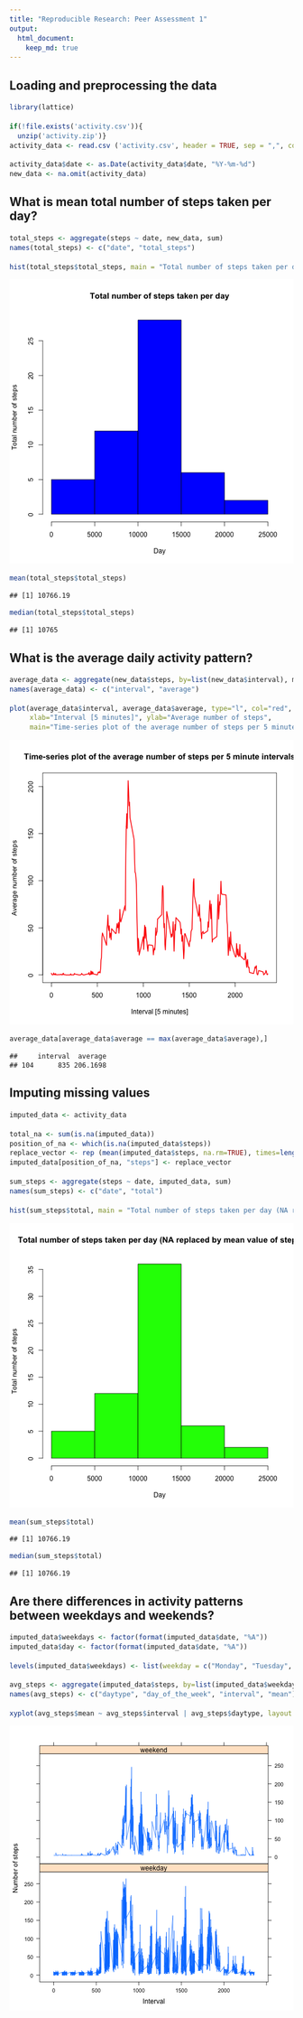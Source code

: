 ```yaml
---
title: "Reproducible Research: Peer Assessment 1"
output: 
  html_document:
    keep_md: true
---
```


## Loading and preprocessing the data


```r
library(lattice)

if(!file.exists('activity.csv')){
  unzip('activity.zip')}
activity_data <- read.csv ('activity.csv', header = TRUE, sep = ",", colClasses=c("numeric", "character", "numeric"))

activity_data$date <- as.Date(activity_data$date, "%Y-%m-%d")
new_data <- na.omit(activity_data)
```

## What is mean total number of steps taken per day?


```r
total_steps <- aggregate(steps ~ date, new_data, sum)
names(total_steps) <- c("date", "total_steps")

hist(total_steps$total_steps, main = "Total number of steps taken per day", xlab = "Day", ylab = "Total number of steps", col = "blue")
```

![plot of chunk unnamed-chunk-2](instructions_fig/rplot-1.png)

```r
mean(total_steps$total_steps)
```

```
## [1] 10766.19
```

```r
median(total_steps$total_steps)
```

```
## [1] 10765
```

## What is the average daily activity pattern?


```r
average_data <- aggregate(new_data$steps, by=list(new_data$interval), mean)
names(average_data) <- c("interval", "average")

plot(average_data$interval, average_data$average, type="l", col="red", lwd=2,
     xlab="Interval [5 minutes]", ylab="Average number of steps", 
     main="Time-series plot of the average number of steps per 5 minute intervals")
```

![plot of chunk unnamed-chunk-3](instructions_fig/rplot-2.png)

```r
average_data[average_data$average == max(average_data$average),]
```

```
##     interval  average
## 104      835 206.1698
```

## Imputing missing values


```r
imputed_data <- activity_data

total_na <- sum(is.na(imputed_data))
position_of_na <- which(is.na(imputed_data$steps))
replace_vector <- rep (mean(imputed_data$steps, na.rm=TRUE), times=length(position_of_na))
imputed_data[position_of_na, "steps"] <- replace_vector

sum_steps <- aggregate(steps ~ date, imputed_data, sum)
names(sum_steps) <- c("date", "total")

hist(sum_steps$total, main = "Total number of steps taken per day (NA replaced by mean value of steps", xlab = "Day", ylab = "Total number of steps", col = "green")
```

![plot of chunk unnamed-chunk-4](instructions_fig/rplot-3.png)

```r
mean(sum_steps$total)
```

```
## [1] 10766.19
```

```r
median(sum_steps$total)
```

```
## [1] 10766.19
```

## Are there differences in activity patterns between weekdays and weekends?


```r
imputed_data$weekdays <- factor(format(imputed_data$date, "%A"))
imputed_data$day <- factor(format(imputed_data$date, "%A"))

levels(imputed_data$weekdays) <- list(weekday = c("Monday", "Tuesday", "Wednesday", "Thursday", "Friday"), weekend = c("Saturday", "Sunday"))

avg_steps <- aggregate(imputed_data$steps, by=list(imputed_data$weekdays, imputed_data$day, imputed_data$interval), mean)
names(avg_steps) <- c("daytype", "day_of_the_week", "interval", "mean")

xyplot(avg_steps$mean ~ avg_steps$interval | avg_steps$daytype, layout = c(1, 2), type = "l", xlab = "Interval", ylab = "Number of steps")
```

![plot of chunk unnamed-chunk-2](instructions_fig/rplot-4.png)
